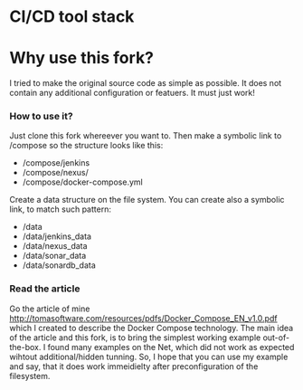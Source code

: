 # CI/CD tool stack

# Why use this fork?

I tried to make the original source code as simple as possible. It does not contain any additional configuration or featuers. It must just work!

### How to use it?

Just clone this fork whereever you want to. Then make a symbolic link to /compose so the structure looks like this:
- /compose/jenkins
- /compose/nexus/
- /compose/docker-compose.yml

Create a data structure on the file system. You can create also a symbolic link, to match such pattern:

- /data
- /data/jenkins_data
- /data/nexus_data
- /data/sonar_data
- /data/sonardb_data

### Read the article

Go the article of mine http://tomasoftware.com/resources/pdfs/Docker_Compose_EN_v1.0.pdf which I created to describe the Docker Compose technology.
The main idea of the article and this fork, is to bring the simplest working example out-of-the-box. I found many examples on the Net, which did not work as expected wihtout additional/hidden tunning. So, I hope that you can use my example and say, that it does work immeidielty after preconfiguration of the filesystem.



